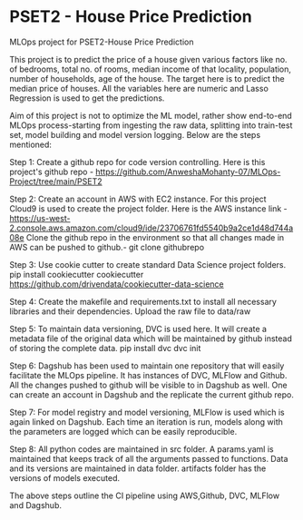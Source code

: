 PSET2 - House Price Prediction
==============================

MLOps project for PSET2-House Price Prediction

This project is to predict the price of a house given various factors like no. of bedrooms, total no. of rooms, median income of that locality,
population, number of households, age of the house. The target here is to predict the median price of houses. All the variables here are numeric and
Lasso Regression is used to get the predictions.

Aim of this project is not to optimize the ML model, rather show end-to-end MLOps process-starting from ingesting the raw data, splitting
into train-test set, model building and model version logging. Below are the steps mentioned:

Step 1:
Create a github repo for code version controlling. Here is this project's github repo - https://github.com/AnweshaMohanty-07/MLOps-Project/tree/main/PSET2

Step 2:
Create an account in AWS with EC2 instance. For this project Cloud9 is used to create the project folder. 
Here is the AWS instance link - https://us-west-2.console.aws.amazon.com/cloud9/ide/23706761fd5540b9a2ce1d48d744a08e
Clone the github repo in the environment so that all changes made in AWS can be pushed to github.- git clone githubrepo

Step 3:
Use cookie cutter to create standard Data Science project folders.
pip install cookiecutter
cookiecutter https://github.com/drivendata/cookiecutter-data-science

Step 4:
Create the makefile and requirements.txt to install all necessary libraries and their dependencies.
Upload the raw file to data/raw

Step 5:
To maintain data versioning, DVC is used here. It will create a metadata file of the original data which will be maintained by github 
instead of storing the complete data.
pip install dvc
dvc init 

Step 6:
Dagshub has been used to maintain one repository that will easily facilitate the MLOps pipeline. It has instances of DVC, MLFlow and Github.
All the changes pushed to github will be visible to in Dagshub as well. One can create an account in Dagshub and the replicate the current
github repo.

Step 7:
For model registry and model versioning, MLFlow is used which is again linked on Dagshub. Each time an iteration is run,
models along with the parameters are logged which can be easily reproducible.

Step 8:
All python codes are maintained in src folder. A params.yaml is maintained that keeps track of all the arguments passed to functions.
Data and its versions are maintained in data folder.
artifacts folder has the versions of models executed.

The above steps outline the CI pipeline using AWS,Github, DVC, MLFlow and Dagshub.
